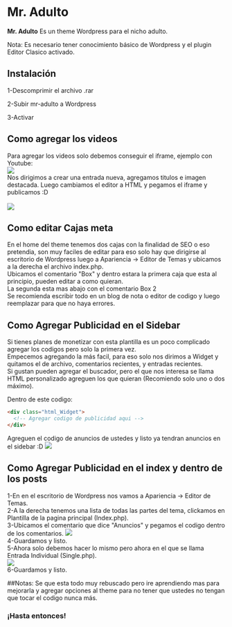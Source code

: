 <h1>Mr. Adulto</h1>

**Mr. Adulto** Es un theme Wordpress para el nicho adulto.

<div style="background-color:red>
Ojo! el theme no fue hecho por un profesional, fue hecho desde cero por una sola persona con menos de 1 mes de aprendizaje en desarrollo de Themes para Wordpress.
</div>
<div class="nota">Nota: Es necesario tener conocimiento básico de Wordpress y el plugin Editor Clasico activado.</div>

<h2>Instalación</h2>
1-Descomprimir el archivo .rar

2-Subir mr-adulto a Wordpress

3-Activar

<h2>Como agregar los videos</h2>
Para agregar los videos solo debemos conseguir el iframe, ejemplo con Youtube:
<br>
<img src="https://i.imgur.com/H0fSFjf.png"/>
<br>
Nos dirigimos a crear una entrada nueva, agregamos titulos e imagen destacada. Luego cambiamos el editor a HTML y pegamos el iframe y publicamos :D
<br>
<br>
<img src="https://i.imgur.com/cRPv1jU.png"/>

<h2>Como editar Cajas meta</h2>
En el home del theme tenemos dos cajas con la finalidad de SEO o eso pretendia, son muy faciles de editar para eso solo hay que dirigirse al escritorio de Wordpress luego a Apariencia → Editor de Temas y ubicamos a la derecha el archivo index.php.
<br>
Ubicamos el comentario "Box" y dentro estara la primera caja que esta al principio, pueden editar a como quieran.
<br>
La segunda esta mas abajo con el comentario Box 2
<br>
Se recomienda escribir todo en un blog de nota o editor de codigo y luego reemplazar para que no haya errores.


<h2>Como Agregar Publicidad en el Sidebar</h2>
Si tienes planes de monetizar con esta plantilla es un poco complicado agregar los codigos pero solo la primera vez.
<br>
Empecemos agregando la más facil, para eso solo nos dirimos a Widget y quitamos el de archivo, comentarios recientes, y entradas recientes.
<br>
Si gustan pueden agregar el buscador, pero el que nos interesa se llama HTML personalizado agreguen los que quieran (Recomiendo solo uno o dos máximo).

Dentro de este codigo:
```html
<div class="html_Widget">
  <!-- Agregar codigo de publicidad aqui -->
</div>
```
Agreguen el codigo de anuncios de ustedes y listo ya tendran anuncios en el sidebar :D
<img src="https://i.imgur.com/eTReCMz.png"/>
<br>

<h2>Como Agregar Publicidad en el index y dentro de los posts</h2>
1-En en el escritorio de Wordpress nos vamos a Apariencia → Editor de Temas.
<br>
2-A la derecha tenemos una lista de todas las partes del tema, clickamos en Plantilla de la pagina principal (Index.php).
<br>
3-Ubicamos el comentario que dice "Anuncios" y pegamos el codigo dentro de los comentarios.
<img src="https://i.imgur.com/QBCbD3N.png"/>
<br>
4-Guardamos y listo.
<br>
5-Ahora solo debemos hacer lo mismo pero ahora en el que se llama Entrada Individual (Single.php).
<br>
<img src="https://i.imgur.com/QBCbD3N.png"/>
<br>
6-Guardamos y listo.

##Notas:
Se que esta todo muy rebuscado pero ire aprendiendo mas para mejorarla y agregar opciones al theme para no tener que ustedes no tengan que tocar el codigo nunca más.

<h3>¡Hasta entonces!</h3>
